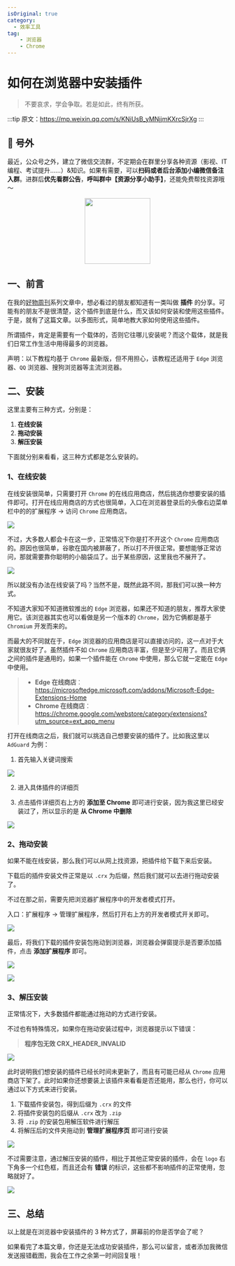 ```yaml
---
isOriginal: true
category:
  - 效率工具
tag:
    - 浏览器
    - Chrome
---
```

# 如何在浏览器中安装插件

>
> 不要哀求，学会争取。若是如此，终有所获。
>
:::tip
原文：https://mp.weixin.qq.com/s/KNiUsB_yMNjjmKXrcSjrXg
:::


## 🎈 号外

最近，公众号之外，建立了微信交流群，不定期会在群里分享各种资源（影视、IT 编程、考试提升……）&知识。如果有需要，可以**扫码或者后台添加小编微信备注入群**。进群后**优先看群公告**，**呼叫群中【资源分享小助手】**，还能免费帮找资源哦～

<center>
<img src="/contact/wxgroup.jpg" width="150"> 
</center>

## 一、前言

在我的[好物周刊](https://mp.weixin.qq.com/mp/appmsgalbum?__biz=MzIyNTg2MjkzNw==&action=getalbum&album_id=2884869589325889537&scene=173&from_msgid=2247498110&from_itemidx=1&count=3&nolastread=1#wechat_redirect)系列文章中，想必看过的朋友都知道有一类叫做 **插件** 的分享。可能有的朋友不是很清楚，这个插件到底是什么，而又该如何安装和使用这些插件。于是，就有了这篇文章。以多图形式，简单地教大家如何使用这些插件。

所谓插件，肯定是需要有一个载体的，否则它往哪儿安装呢？而这个载体，就是我们日常工作生活中用得最多的浏览器。

声明：以下教程均基于 `Chrome` 最新版，但不用担心，该教程还适用于 `Edge` 浏览器、`QQ` 浏览器、搜狗浏览器等主流浏览器。

## 二、安装

这里主要有三种方式，分别是：

1.   **在线安装**
2.   **拖动安装**
3.   **解压安装**

下面就分别来看看，这三种方式都是怎么安装的。

### 1、在线安装

在线安装很简单，只需要打开 `Chrome` 的在线应用商店，然后挑选你想要安装的插件即可。打开在线应用商店的方式也很简单，入口在浏览器登录后的头像右边菜单栏中的的扩展程序 -> 访问 `Chrome` 应用商店。

![](assets/image-20230709152104624.4ltzk0nd2nc0.webp)

不过，大多数人都会卡在这一步，正常情况下你是打不开这个 `Chrome` 应用商店的。原因也很简单，谷歌在国内被屏蔽了，所以打不开很正常。要想能够正常访问，那就需要靠你聪明的小脑袋瓜了。出于某些原因，这里我也不展开了。

![](assets/6.2au71x2dr8g0.webp)

所以就没有办法在线安装了吗？当然不是，既然此路不同，那我们可以换一种方式。

不知道大家知不知道微软推出的 `Edge` 浏览器，如果还不知道的朋友，推荐大家使用它。该浏览器其实也可以看做是另一个版本的 `Chrome`，因为它俩都是基于 `Chromium` 开发而来的。

而最大的不同就在于，`Edge` 浏览器的应用商店是可以直接访问的，这一点对于大家就很友好了。虽然插件不如 `Chrome` 应用商店丰富，但是至少可用了。而且它俩之间的插件是通用的，如果一个插件能在 `Chrome` 中使用，那么它就一定能在 `Edge` 中使用。

>   -   **Edge 在线商店**：https://microsoftedge.microsoft.com/addons/Microsoft-Edge-Extensions-Home
>   -   **Chrome 在线商店**：https://chrome.google.com/webstore/category/extensions?utm_source=ext_app_menu

打开在线商店之后，我们就可以挑选自己想要安装的插件了。比如我这里以 `AdGuard` 为例：

1.   首先输入关键词搜索

![](assets/image-20230709153645092.rhof4fm5jxs.webp)

2.   进入具体插件的详细页

3.   点击插件详细页右上方的 **添加至 Chrome** 即可进行安装，因为我这里已经安装过了，所以显示的是 **从 Chrome 中删除**

![](assets/image-20230709153751994.1l0zd5c3lgw.webp)

### 2、拖动安装

如果不能在线安装，那么我们可以从网上找资源，把插件给下载下来后安装。

下载后的插件安装文件正常是以 `.crx` 为后缀，然后我们就可以去进行拖动安装了。

不过在那之前，需要先把浏览器扩展程序中的开发者模式打开。

入口：扩展程序 -> 管理扩展程序，然后打开右上方的开发者模式开关即可。

![](assets/image-20230709155635609.4xclznd3gnc.webp)

最后，将我们下载的插件安装包拖动到浏览器，浏览器会弹窗提示是否要添加插件，点击 **添加扩展程序** 即可。

![](assets/drag.gif)

![](assets/image-20230709160612738.3lzpr3pdq960.webp)

### 3、解压安装

正常情况下，大多数插件都能通过拖动的方式进行安装。

不过也有特殊情况，如果你在拖动安装过程中，浏览器提示以下错误：

>   **程序包无效 CRX_HEADER_INVALID**

![](assets/1886431-20200322212047493-448217841.7k3wkwefcs00.webp)

此时说明我们想安装的插件已经长时间未更新了，而且有可能已经从 `Chrome` 应用商店下架了。此时如果你还想要装上该插件来看看是否还能用，那么也行，你可以通过以下方式来进行安装。

1.   下载插件安装包，得到后缀为 `.crx` 的文件
2.   将插件安装包的后缀从 `.crx` 改为 `.zip`
3.   将 `.zip` 的安装包用解压软件进行解压
4.   将解压后的文件夹拖动到 **管理扩展程序页** 即可进行安装

![](assets/unzip.gif)

不过需要注意，通过解压安装的插件，相比于其他正常安装的插件，会在 `logo` 右下角多一个红色框，而且还会有 **错误** 的标识，这些都不影响插件的正常使用，忽略就好了。

![](assets/image-20230709173937874.60pwrypwlcw0.webp)

## 三、总结

以上就是在浏览器中安装插件的 3 种方式了，屏幕前的你是否学会了呢？

如果看完了本篇文章，你还是无法成功安装插件，那么可以留言，或者添加我微信发送报错截图，我会在工作之余第一时间回复哦！